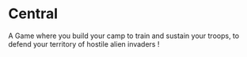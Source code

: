 # Central
A Game where you build your camp to train and sustain your troops, to defend your territory of hostile alien invaders !
